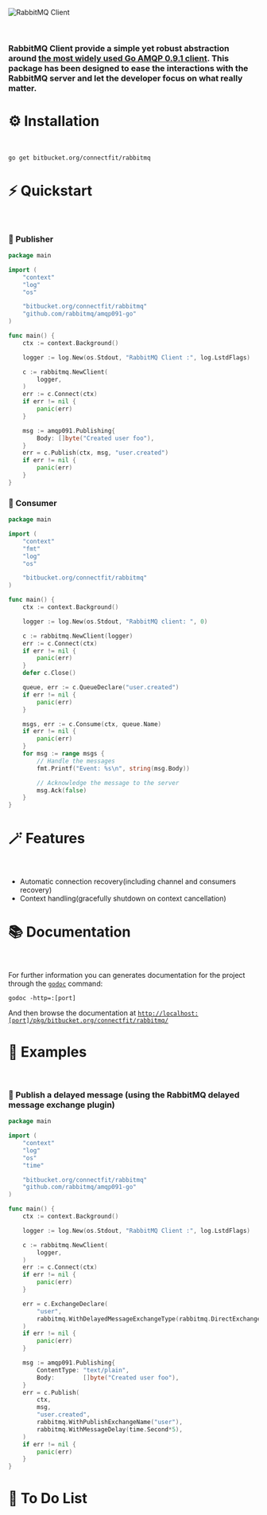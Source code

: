 ![RabbitMQ Client](https://upload.wikimedia.org/wikipedia/commons/thumb/7/71/RabbitMQ_logo.svg/2560px-RabbitMQ_logo.svg.png)

</br>

### RabbitMQ Client provide a simple yet robust abstraction around [the most widely used Go AMQP 0.9.1 client](https://github.com/rabbitmq/amqp091-go). This package has been designed to ease the interactions with the RabbitMQ server and let the developer focus on what really matter.

# ⚙️ Installation

</br>

`go get bitbucket.org/connectfit/rabbitmq`

# ⚡️ Quickstart

</br>

### 📖  Publisher

```Go
package main

import (
	"context"
	"log"
	"os"

	"bitbucket.org/connectfit/rabbitmq"
	"github.com/rabbitmq/amqp091-go"
)

func main() {
	ctx := context.Background()

	logger := log.New(os.Stdout, "RabbitMQ Client :", log.LstdFlags)

	c := rabbitmq.NewClient(
		logger,
	)
	err := c.Connect(ctx)
	if err != nil {
		panic(err)
	}

	msg := amqp091.Publishing{
		Body: []byte("Created user foo"),
	}
	err = c.Publish(ctx, msg, "user.created")
	if err != nil {
		panic(err)
	}
}
```


### 📖  Consumer

```Go
package main

import (
	"context"
	"fmt"
	"log"
	"os"

	"bitbucket.org/connectfit/rabbitmq"
)

func main() {
	ctx := context.Background()

	logger := log.New(os.Stdout, "RabbitMQ client: ", 0)

	c := rabbitmq.NewClient(logger)
	err := c.Connect(ctx)
	if err != nil {
		panic(err)
	}
	defer c.Close()

	queue, err := c.QueueDeclare("user.created")
	if err != nil {
		panic(err)
	}

	msgs, err := c.Consume(ctx, queue.Name)
	if err != nil {
		panic(err)
	}
	for msg := range msgs {
		// Handle the messages
		fmt.Printf("Event: %s\n", string(msg.Body))

		// Acknowledge the message to the server
		msg.Ack(false)
	}
}
```

# 🪄 Features

</br>

* Automatic connection recovery(including channel and consumers recovery)
* Context handling(gracefully shutdown on context cancellation)

# 📚 Documentation

</br>

For further information you can generates documentation for the project through the [`godoc`](https://pkg.go.dev/golang.org/x/tools/cmd/godoc?utm_source=godoc) command:

```godoc -http=:[port]```

And then browse the documentation at [`http://localhost:[port]/pkg/bitbucket.org/connectfit/rabbitmq/`](http://localhost:6060/pkg/bitbucket.org/connectfit/rabbitmq/)

# 👀 Examples

</br>

### 📖 Publish a delayed message (using the RabbitMQ delayed message exchange plugin)

```Go
package main

import (
	"context"
	"log"
	"os"
	"time"

	"bitbucket.org/connectfit/rabbitmq"
	"github.com/rabbitmq/amqp091-go"
)

func main() {
	ctx := context.Background()

	logger := log.New(os.Stdout, "RabbitMQ Client :", log.LstdFlags)

	c := rabbitmq.NewClient(
		logger,
	)
	err := c.Connect(ctx)
	if err != nil {
		panic(err)
	}

	err = c.ExchangeDeclare(
		"user",
		rabbitmq.WithDelayedMessageExchangeType(rabbitmq.DirectExchangeType),
	)
	if err != nil {
		panic(err)
	}

	msg := amqp091.Publishing{
		ContentType: "text/plain",
		Body:        []byte("Created user foo"),
	}
	err = c.Publish(
		ctx,
		msg,
		"user.created",
		rabbitmq.WithPublishExchangeName("user"),
		rabbitmq.WithMessageDelay(time.Second*5),
	)
	if err != nil {
		panic(err)
	}
}
```

# 📝 To Do List